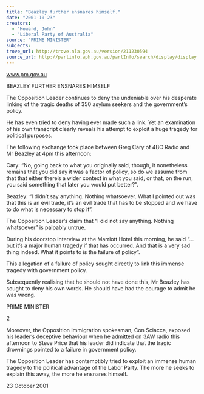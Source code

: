 ```yaml
---
title: "Beazley further ensnares himself."
date: "2001-10-23"
creators:
  - "Howard, John"
  - "Liberal Party of Australia"
source: "PRIME MINISTER"
subjects:
trove_url: http://trove.nla.gov.au/version/211230594
source_url: http://parlinfo.aph.gov.au/parlInfo/search/display/display.w3p;query=Id%3A%22media/pressrel/SG856%22
---
```


 www.pm.gov.au

 BEAZLEY FURTHER ENSNARES HIMSELF

 The Opposition Leader continues to deny the undeniable over his desperate linking of the tragic deaths of 350 asylum seekers and the government’s policy.

 He has even tried to deny having ever made such a link.  Yet an examination of his own transcript clearly reveals his attempt to exploit a huge tragedy for political purposes.

 The following exchange took place between Greg Cary  of 4BC Radio and Mr Beazley at 4pm this afternoon:

 Cary:   “No, going back to what you originally said, though, it nonetheless remains that you did say it was a factor of policy, so do we assume from that that either there’s a wider context in what you said, or that, on the run, you said something that  later you would put better?”.

 Beazley:  “I didn’t say anything.  Nothing whatsoever.  What I pointed out was that this is an evil trade, it’s an evil trade that has to be stopped and we have to do what is necessary to stop it”.

 The Opposition Leader’s claim that “I did not say anything.  Nothing whatsoever” is palpably untrue.

 During his doorstop interview at the Marriott Hotel this morning, he said “…but it’s a major human tragedy if that has occurred.  And that is a very sad thing indeed.  What it points to is the failure of policy”.

 This allegation of a failure of policy sought directly to link this immense tragedy with government policy.

 Subsequently realising that he should not have done this, Mr Beazley has sought to deny his own words.  He should have had the courage to admit he was wrong.

 PRIME MINISTER

 2

 Moreover, the Opposition Immigration spokesman, Con Sciacca, exposed his leader’s deceptive behaviour when he admitted on 3AW radio this afternoon to Steve Price that his leader did indicate that the tragic drownings pointed to a failure in government policy.

 The Opposition Leader has contemptibly tried to exploit an immense human tragedy to the political advantage of the Labor Party.  The more he seeks to explain this away, the more he ensnares himself.

 23 October 2001

